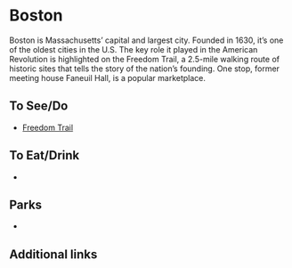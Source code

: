 # Boston

Boston is Massachusetts’ capital and largest city. Founded in 1630, it’s one of the oldest cities in the U.S. The key role it played in the American Revolution is highlighted on the Freedom Trail, a 2.5-mile walking route of historic sites that tells the story of the nation’s founding. One stop, former meeting house Faneuil Hall, is a popular marketplace.

## To See/Do

* [Freedom Trail](https://www.thefreedomtrail.org)

## To Eat/Drink

* 

## Parks 

*

## Additional links

